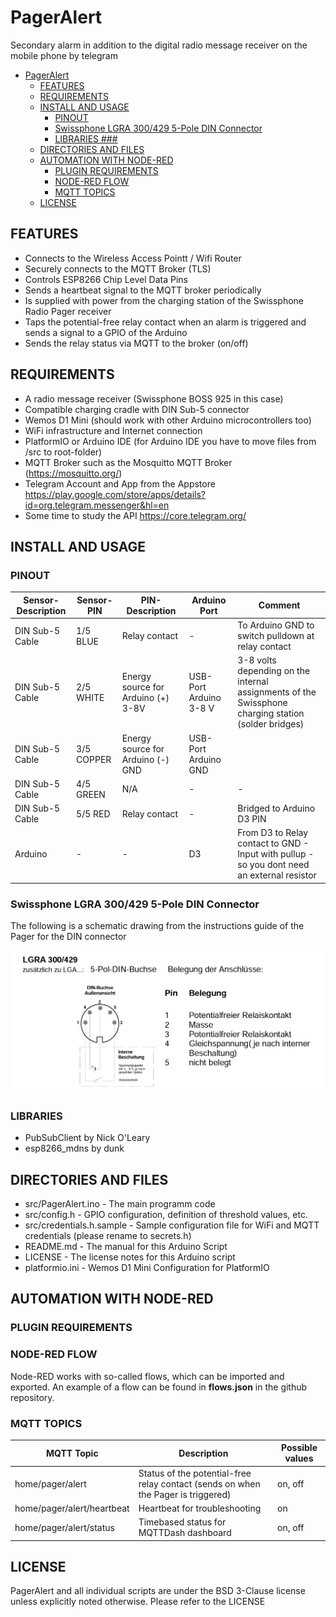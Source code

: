 # PagerAlert

Secondary alarm in addition to the digital radio message receiver on the mobile phone by telegram

<!-- TOC -->

- [PagerAlert](#pageralert)
    - [FEATURES](#features)
    - [REQUIREMENTS](#requirements)
    - [INSTALL AND USAGE](#install-and-usage)
        - [PINOUT](#pinout)
        - [Swissphone LGRA 300/429 5-Pole DIN Connector](#swissphone-lgra-300429-5-pole-din-connector)
        - [LIBRARIES ###](#libraries-)
    - [DIRECTORIES AND FILES](#directories-and-files)
    - [AUTOMATION WITH NODE-RED](#automation-with-node-red)
        - [PLUGIN REQUIREMENTS](#plugin-requirements)
        - [NODE-RED FLOW](#node-red-flow)
        - [MQTT TOPICS](#mqtt-topics)
    - [LICENSE](#license)

<!-- /TOC -->

## FEATURES

- Connects to the Wireless Access Pointt / Wifi Router
- Securely connects to the MQTT Broker (TLS)
- Controls ESP8266 Chip Level Data Pins
- Sends a heartbeat signal to the MQTT broker periodically
- Is supplied with power from the charging station of the Swissphone Radio Pager receiver
- Taps the potential-free relay contact when an alarm is triggered and sends a signal to a GPIO of the Arduino
- Sends the relay status via MQTT to the broker (on/off)

## REQUIREMENTS

- A radio message receiver (Swissphone BOSS 925 in this case)
- Compatible charging cradle with DIN Sub-5 connector
- Wemos D1 Mini (should work with other Arduino microcontrollers too)
- WiFi infrastructure and Internet connection
- PlatformIO or Arduino IDE (for Arduino IDE you have to move files from /src to root-folder)
- MQTT Broker such as the Mosquitto MQTT Broker (https://mosquitto.org/)
- Telegram Account and App from the Appstore https://play.google.com/store/apps/details?id=org.telegram.messenger&hl=en
- Some time to study the API https://core.telegram.org/

## INSTALL AND USAGE

### PINOUT

| Sensor-Description | Sensor-PIN | PIN-Description | Arduino Port| Comment |
| --- | --- | --- | --- | --- |
| DIN Sub-5 Cable | 1/5 BLUE | Relay contact | - | To Arduino GND to switch pulldown at relay contact | - |
| DIN Sub-5 Cable | 2/5 WHITE	| Energy source for Arduino (+) 3-8V| USB-Port Arduino 3-8 V | 3-8 volts depending on the internal assignments of the Swissphone charging station (solder bridges) |
| DIN Sub-5 Cable | 3/5	COPPER | Energy source for Arduino (-) GND | USB-Port Arduino GND |
| DIN Sub-5 Cable | 4/5 GREEN	| N/A	| - |	- |
| DIN Sub-5 Cable | 5/5	RED | Relay contact | - | Bridged to Arduino D3 PIN  |
| Arduino | - | - | D3 | From D3 to Relay contact to GND - Input with pullup - so you dont need an external resistor |

### Swissphone LGRA 300/429 5-Pole DIN Connector

The following is a schematic drawing from the instructions guide of the Pager for the DIN connector

<img src="images/lgra-300-429-5-pole-din-connector.png" alt="Swissphone LGRA 300/429 5-Pole DIN Connector" width="850"/>

### LIBRARIES ###

- PubSubClient by Nick O'Leary
- esp8266_mdns by dunk

## DIRECTORIES AND FILES

- src/PagerAlert.ino - The main programm code
- src/config.h - GPIO configuration, definition of threshold values, etc.
- src/credentials.h.sample - Sample configuration file for WiFi and MQTT credentials (please rename to secrets.h)
- README.md - The manual for this Arduino Script
- LICENSE - The license notes for this Arduino script
- platformio.ini - Wemos D1 Mini Configuration for PlatformIO

## AUTOMATION WITH NODE-RED

### PLUGIN REQUIREMENTS

### NODE-RED FLOW

Node-RED works with so-called flows, which can be imported and exported. 
An example of a flow can be found in **flows.json** in the github repository.

### MQTT TOPICS

| MQTT Topic | Description | Possible values |
| --- | --- | --- |
| home/pager/alert | Status of the potential-free relay contact (sends on when the Pager is triggered) | on, off |
| home/pager/alert/heartbeat | Heartbeat for troubleshooting | on |
| home/pager/alert/status | Timebased status for MQTTDash dashboard | on, off |

## LICENSE

PagerAlert and all individual scripts are under the BSD 3-Clause license unless explicitly noted otherwise. Please refer to the LICENSE
